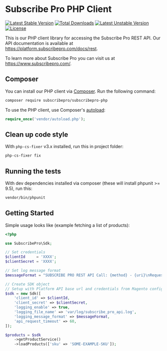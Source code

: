 Subscribe Pro PHP Client
========================

[![Latest Stable Version](https://poser.pugx.org/subscribepro/subscribepro-php/v/stable)](https://packagist.org/packages/subscribepro/subscribepro-php)
[![Total Downloads](https://poser.pugx.org/subscribepro/subscribepro-php/downloads)](https://packagist.org/packages/subscribepro/subscribepro-php)
[![Latest Unstable Version](https://poser.pugx.org/subscribepro/subscribepro-php/v/unstable)](https://packagist.org/packages/subscribepro/subscribepro-php)
[![License](https://poser.pugx.org/subscribepro/subscribepro-php/license)](https://packagist.org/packages/subscribepro/subscribepro-php)

This is our PHP client library for accessing the Subscribe Pro REST API.  Our API documentation is available at https://platform.subscribepro.com/docs/rest.

To learn more about Subscribe Pro you can visit us at https://www.subscribepro.com/.

## Composer

You can install our PHP client via [Composer](http://getcomposer.org/). Run the following command:

```bash
composer require subscribepro/subscribepro-php
```

To use the PHP client, use Composer's [autoload](https://getcomposer.org/doc/00-intro.md#autoloading):

```php
require_once('vendor/autoload.php');
```

## Clean up code style

With `php-cs-fixer` v3.x installed, run this in project folder:

```bash
php-cs-fixer fix
```


## Running the tests

With dev dependencies installed via composer (these will install phpunit >= 9.5), run this:

```bash
vendor/bin/phpunit
```

## Getting Started

Simple usage looks like (example fetching a list of products):

```php
<?php

use SubscribePro\Sdk;

// Set credentials
$clientId     = 'XXXX';
$clientSecret = 'XXXX';

// Set log message format
$messageFormat = "SUBSCRIBE PRO REST API Call: {method} - {uri}\nRequest body: {req_body}\n{code} {phrase}\nResponse body: {res_body}\n{error}\n";

// Create SDK object
// Setup with Platform API base url and credentials from Magento config
$sdk = new Sdk([
    'client_id' => $clientId,
    'client_secret' => $clientSecret,
    'logging_enable' => true,
    'logging_file_name' => 'var/log/subscribe_pro_api.log',
    'logging_message_format' => $messageFormat,
    'api_request_timeout' => 60,
]);

$products = $sdk
    ->getProductService()
    ->loadProducts(['sku' => 'SOME-EXAMPLE-SKU']);

```
